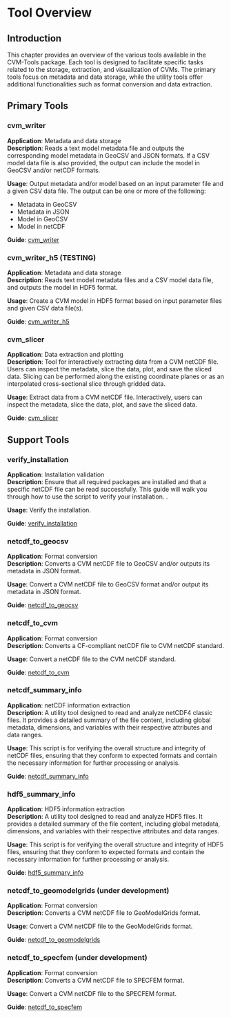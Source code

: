 # Tool Overview

## Introduction

This chapter provides an overview of the various tools available in the CVM-Tools package. Each tool is designed to facilitate specific tasks related to the storage, extraction, and visualization of CVMs. The primary tools focus on metadata and data storage, while the utility tools offer additional functionalities such as format conversion and data extraction.

## Primary Tools

### cvm_writer

**Application**: Metadata and data storage  
**Description**: Reads a text model metadata file and outputs the corresponding model metadata in GeoCSV and JSON formats. If a CSV model data file is also provided, the output can include the model in GeoCSV and/or netCDF formats.

**Usage**: Output metadata and/or model based on an input parameter file and a given CSV data file. The output can be one or more of the following:

- Metadata in GeoCSV
- Metadata in JSON
- Model in GeoCSV
- Model in netCDF

**Guide**: <a href="usage/cvm_writer.html">cvm_writer</a>

### cvm_writer_h5 (TESTING)

**Application**: Metadata and data storage  
**Description**: Reads text model metadata files and a CSV model data file, and outputs the model in HDF5 format.

**Usage**: Create a CVM model in HDF5 format based on input parameter files and given CSV data file(s).

**Guide**: <a href="usage/cvm_writer_h5.html">cvm_writer_h5</a>

### cvm_slicer

**Application**: Data extraction and plotting  
**Description**: Tool for interactively extracting data from a CVM netCDF file. Users can inspect the metadata, slice the data, plot, and save the sliced data. Slicing can be performed along the existing coordinate planes or as an interpolated cross-sectional slice through gridded data.

**Usage**: Extract data from a CVM netCDF file. Interactively, users can inspect the metadata, slice the data, plot, and save the sliced data.

**Guide**: <a href="usage/cvm_slicer.html">cvm_slicer</a>

## Support Tools

### verify_installation

**Application**: Installation validation  
**Description**: Ensure that all required packages are installed and that a specific netCDF file can be read successfully. This guide will walk you through how to use the script to verify your installation.
.

**Usage**: Verify the installation.

**Guide**: <a href="usage/verify_installation.html">verify_installation</a>

### netcdf_to_geocsv

**Application**: Format conversion  
**Description**: Converts a CVM netCDF file to GeoCSV and/or outputs its metadata in JSON format.

**Usage**: Convert a CVM netCDF file to GeoCSV format and/or output its metadata in JSON format.

**Guide**: <a href="usage/netcdf_to_geocsv.html">netcdf_to_geocsv</a>

### netcdf_to_cvm

**Application**: Format conversion  
**Description**: Converts a CF-compliant netCDF file to CVM netCDF standard.

**Usage**: Convert a netCDF file to the CVM netCDF standard.

**Guide**: <a href="usage/netcdf_to_cvm.html">netcdf_to_cvm</a>

### netcdf_summary_info

**Application**: netCDF information extraction  
**Description**: A utility tool designed to read and analyze netCDF4 classic files. It provides a detailed summary of the file content, including global metadata, dimensions, and variables with their respective attributes and data ranges.

**Usage**: This script is for verifying the overall structure and integrity of netCDF files, ensuring that they conform to expected formats and contain the necessary information for further processing or analysis.

**Guide**: <a href="usage/netcdf_summary_info.html">netcdf_summary_info</a>

### hdf5_summary_info

**Application**: HDF5 information extraction  
**Description**: A utility tool designed to read and analyze HDF5 files. It provides a detailed summary of the file content, including global metadata, dimensions, and variables with their respective attributes and data ranges.

**Usage**: This script is for verifying the overall structure and integrity of HDF5 files, ensuring that they conform to expected formats and contain the necessary information for further processing or analysis.

**Guide**: <a href="usage/hdf5_summary_info.html">hdf5_summary_info</a>

### netcdf_to_geomodelgrids (under development)

**Application**: Format conversion  
**Description**: Converts a CVM netCDF file to GeoModelGrids format.

**Usage**: Convert a CVM netCDF file to the GeoModelGrids format.

**Guide**: <a href="#">netcdf_to_geomodelgrids</a>

### netcdf_to_specfem (under development)

**Application**: Format conversion  
**Description**: Converts a CVM netCDF file to SPECFEM format.

**Usage**: Convert a CVM netCDF file to the SPECFEM format.

**Guide**: <a href="#">netcdf_to_specfem</a>
